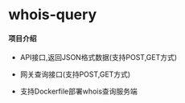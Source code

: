 # whois-query

#### 项目介绍
- API接口,返回JSON格式数据(支持POST,GET方式)

- 网关查询接口(支持POST,GET方式)

- 支持Dockerfile部署whois查询服务端

